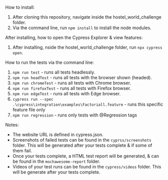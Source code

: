 How to install:
1. After cloning this repository, navigate inside the hostel_world_challenge folder.
2. Via the command line, run `npm install` to install the node modules.

After installing, how to open the Cypress Explorer & view features:
1. After installing, nside the hostel_world_challenge folder, run `npx cypress open`.

How to run the tests via the command line:
1. `npm run test` - runs all tests headlessly.
2. `npm run headTest` - runs all tests with the browser shown (headed).
3. `npm run chromeTest` - runs all tests with Chrome browser.
4. `npm run firefoxTest` - runs all tests with Firefox browser.
5. `npm run edgeTest` - runs all tests with Edge browser.
6. `cypress run --spec .\cypress\integration\examples\Factoriall.feature` - runs this specific feature file only
7. `npm run regression` - runs only tests with @Regression tags

Notes:
* The website URL is defined in cypress.json.
* Screenshots of failed tests can be found in the `cyprss/screenshots` folder. This will be generated after your tests complete & if some of them fail.
* Once your tests complete, a HTML test report will be generated, & can be found in the `mochawesome-report` folder. 
* Videos of your test runs can be found in the `cypress/videos` folder. This will be generate after your tests complete.